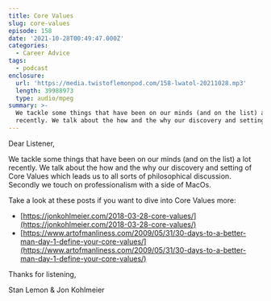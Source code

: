 ```yaml
---
title: Core Values
slug: core-values
episode: 158
date: '2021-10-28T00:49:47.000Z'
categories:
  - Career Advice
tags:
  - podcast
enclosure:
  url: 'https://media.twistoflemonpod.com/158-lwatol-20211028.mp3'
  length: 39988973
  type: audio/mpeg
summary: >-
  We tackle some things that have been on our minds (and on the list) a lot
  recently. We talk about the how and the why our discovery and setting of Core
---
```


Dear Listener,

We tackle some things that have been on our minds (and on the list) a lot recently. We talk about the how and the why our discovery and setting of Core Values which leads us to all sorts of philosophical discussion. Secondly we touch on professionalism with a side of MacOs.

Take a look at these posts if you want to dive into Core Values more:

- [https://jonkohlmeier.com/2018-03-28-core-values/](https://jonkohlmeier.com/2018-03-28-core-values/)
- [https://www.artofmanliness.com/2009/05/31/30-days-to-a-better-man-day-1-define-your-core-values/](https://www.artofmanliness.com/2009/05/31/30-days-to-a-better-man-day-1-define-your-core-values/)

Thanks for listening,

Stan Lemon & Jon Kohlmeier
